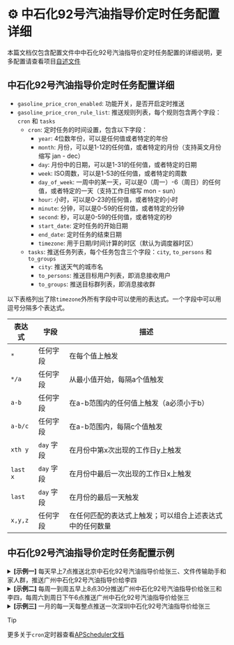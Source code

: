 # ⚙️ 中石化92号汽油指导价定时任务配置详细

本篇文档仅包含配置文件中中石化92号汽油指导价定时任务配置的详细说明，更多配置请查看项目[自述文件](../README.md#配置文件)

## 中石化92号汽油指导价定时任务配置详细

- `gasoline_price_cron_enabled`: 功能开关，是否开启定时推送
- `gasoline_price_cron_rule_list`: 推送规则列表，每个规则包含两个字段：`cron` 和 `tasks`
  - `cron`: 定时任务的时间设置，包含以下字段：
    - `year`: 4位数年份，可以是任何值或者特定的年份
    - `month`: 月份，可以是1-12的任何值，或者特定的月份（支持英文月份缩写 jan - dec）
    - `day`: 月份中的日期，可以是1-31的任何值，或者特定的日期
    - `week`: ISO周数，可以是1-53的任何值，或者特定的周数
    - `day_of_week`: 一周中的某一天，可以是0（周一）-6（周日）的任何值，或者特定的一天（支持工作日缩写 mon - sun）
    - `hour`: 小时，可以是0-23的任何值，或者特定的小时
    - `minute`: 分钟，可以是0-59的任何值，或者特定的分钟
    - `second`: 秒，可以是0-59的任何值，或者特定的秒
    - `start_date`: 定时任务的开始日期
    - `end_date`: 定时任务的结束日期
    - `timezone`: 用于日期/时间计算的时区（默认为调度器时区）
  - `tasks`: 推送任务列表，每个任务包含三个字段：`city`, `to_persons` 和 `to_groups`
    - `city`: 推送天气的城市名
    - `to_persons`: 推送目标用户列表，即消息接收用户
    - `to_groups`: 推送目标群列表，即消息接收群

以下表格列出了除`timezone`外所有字段中可以使用的表达式。一个字段中可以用逗号分隔多个表达式。

| 表达式 | 字段 | 描述 |
| --- | --- | --- |
| `*` | 任何字段 | 在每个值上触发 |
| `*/a` | 任何字段 | 从最小值开始，每隔a个值触发 |
| `a-b` | 任何字段 | 在a-b范围内的任何值上触发（a必须小于b） |
| `a-b/c` | 任何字段 | 在a-b范围内，每隔c个值触发 |
| `xth y` | `day` 字段 | 在月份中第x次出现的工作日y上触发 |
| `last x` | `day` 字段 | 在月份中最后一次出现的工作日x上触发 |
| `last` | `day` 字段 | 在月份的最后一天触发 |
| `x,y,z` | 任何字段 | 在任何匹配的表达式上触发；可以组合上述表达式中的任何数量 |

## 中石化92号汽油指导价定时任务配置示例

<details>
<summary>
<b>[示例一]</b> 每天早上7点推送北京中石化92号汽油指导价给张三、文件传输助手和家人群，推送广州中石化92号汽油指导价给李四
</summary>

```ini
gasoline_price_cron_rule_list = [ {
    "cron": {
      "year": "*",
      "month": "*",
      "day": "*",
      "week": "*",
      "day_of_week": "*",
      "hour": "7",
      "minute": "0",
      "second": "0",
      "start_date": null,
      "end_date": null,
      "timezone": "Asia/Shanghai"
    },
    "tasks": [ {
      "city": "北京",
      "to_persons": [ "张三", "文件传输助手" ],
      "to_groups": [ "家人群" ]
    }, {
      "city": "广州",
      "to_persons": [ "李四" ],
      "to_groups": []
    } ]
} ]
```

</details>

<details>
<summary>
<b>[示例二]</b> 每周一到周五早上8点30分推送广州中石化92号汽油指导价给张三和李四，每周六到周日下午6点推送广州中石化92号汽油指导价给张三
</summary>

```ini
gasoline_price_cron_rule_list = [ {
    "cron": {
      "year": "*",
      "month": "*",
      "day": "*",
      "week": "*",
      "day_of_week": "1-5",
      "hour": "8",
      "minute": "30",
      "second": "0",
      "start_date": null,
      "end_date": null,
      "timezone": "Asia/Shanghai"
    },
    "tasks": [ {
      "city": "广州",
      "to_persons": [ "张三", "李四" ],
      "to_groups": []
    } ]
  }, {
    "cron": {
      "year": "*",
      "month": "*",
      "day": "*",
      "week": "*",
      "day_of_week": "6,0",
      "hour": "18",
      "minute": "0",
      "second": "0",
      "start_date": null,
      "end_date": null,
      "timezone": "Asia/Shanghai"
    },
    "tasks": [ {
      "city": "广州",
      "to_persons": [ "张三" ],
      "to_groups": []
    } ]
  } ]
```

</details>

<details>
<summary>
<b>[示例三]</b> 一月的每一天每整点推送一次深圳中石化92号汽油指导价给张三
</summary>

```ini
gasoline_price_cron_rule_list = [ {
    "cron": {
      "year": "*",
      "month": "1",
      "day": "*",
      "week": "*",
      "day_of_week": "*",
      "hour": "*",
      "minute": "0",
      "second": "0",
      "start_date": null,
      "end_date": null,
      "timezone": "Asia/Shanghai"
    },
    "tasks": [ {
      "city": "深圳",
      "to_persons": [ "张三" ],
      "to_groups": []
    } ]
} ]
```

</details>

> [!TIP]
> 更多关于`cron`定时器查看[APScheduler文档](https://apscheduler.readthedocs.io/en/3.x/modules/triggers/cron.html)
